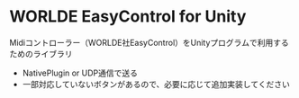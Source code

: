 # WORLDE EasyControl for Unity
Midiコントローラー（WORLDE社EasyControl）をUnityプログラムで利用するためのライブラリ

- NativePlugin or UDP通信で送る
- 一部対応していないボタンがあるので、必要に応じて追加実装してください
